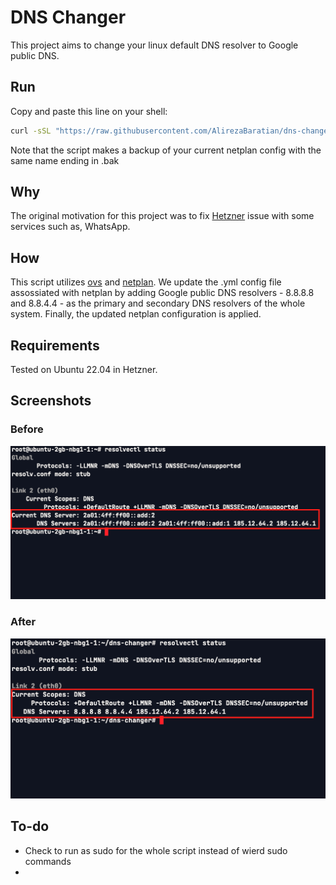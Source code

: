 # DNS Changer

This project aims to change your linux default DNS resolver to Google public DNS.

## Run

Copy and paste this line on your shell:

```bash
curl -sSL "https://raw.githubusercontent.com/AlirezaBaratian/dns-changer/main/dns_changer.sh" | bash
```

Note that the script makes a backup of your current netplan config with the same name ending in .bak

## Why

The original motivation for this project was to fix [Hetzner](https://www.hetzner.com/) issue with some services such as, WhatsApp.

## How

This script utilizes [ovs](https://github.com/openvswitch/ovs) and [netplan](https://netplan.io/). We update the .yml config file assossiated with netplan by adding Google public DNS resolvers - 8.8.8.8 and 8.8.4.4 - as the primary and secondary DNS resolvers of the whole system. Finally, the updated netplan configuration is applied.

## Requirements

Tested on Ubuntu 22.04 in Hetzner.

## Screenshots

### Before

![before](./before.png)

### After

![after](./after.png)

## To-do

- Check to run as sudo for the whole script instead of wierd sudo commands
- 